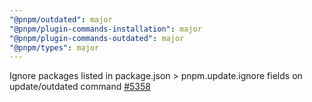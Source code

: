 ```yaml
---
"@pnpm/outdated": major
"@pnpm/plugin-commands-installation": major
"@pnpm/plugin-commands-outdated": major
"@pnpm/types": major
---
```


Ignore packages listed in package.json > pnpm.update.ignore fields on update/outdated command [#5358](https://github.com/pnpm/pnpm/issues/5358)
